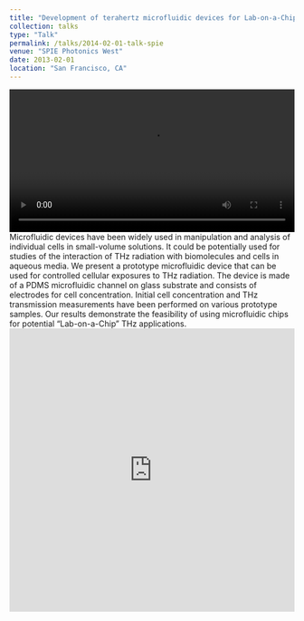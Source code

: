 ```yaml
---
title: "Development of terahertz microfluidic devices for Lab-on-a-Chip applications"
collection: talks
type: "Talk"
permalink: /talks/2014-02-01-talk-spie
venue: "SPIE Photonics West"
date: 2013-02-01
location: "San Francisco, CA"
---
```

<video controls style="width:100%; max-width:800px;">
  <source src="https://dako2.github.io/files/P1020975.mp4" type="video/mp4">
  Your browser does not support the video tag.
</video>
Microfluidic devices have been widely used in manipulation and analysis of individual cells in small-volume solutions. It could be potentially used for studies of the interaction of THz radiation with biomolecules and cells in aqueous media. We present a prototype microfluidic device that can be used for controlled cellular exposures to THz radiation. The device is made of a PDMS microfluidic channel on glass substrate and consists of electrodes for cell concentration. Initial cell concentration and THz transmission measurements have been performed on various prototype samples. Our results demonstrate the feasibility of using microfluidic chips for potential “Lab-on-a-Chip” THz applications.
 
<iframe 
  src="https://dako2.github.io/filesTANG_SPIE2013_presentation.pdf#page=1&toolbar=0&navpanes=0&scrollbar=0" 
  style="width:100%; height:500px;" 
  frameborder="0">
</iframe>
